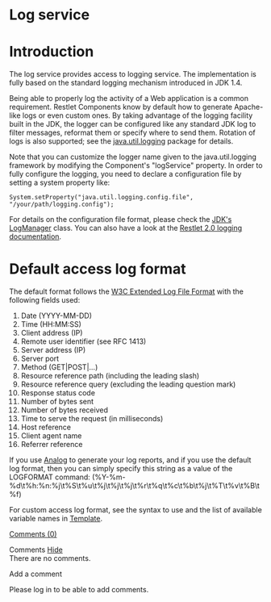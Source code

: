 Log service
===========

Introduction
============

The log service provides access to logging service. The implementation
is fully based on the standard logging mechanism introduced in JDK 1.4.

Being able to properly log the activity of a Web application is a common
requirement. Restlet Components know by default how to generate
Apache-like logs or even custom ones. By taking advantage of the logging
facility built in the JDK, the logger can be configured like any
standard JDK log to filter messages, reformat them or specify where to
send them. Rotation of logs is also supported; see the
[java.util.logging](http://web.archive.org/web/20120122020737/http://java.sun.com/j2se/1.5.0/docs/api/java/util/logging/package-summary.html)
package for details.

Note that you can customize the logger name given to the
java.util.logging framework by modifying the Component's "logService"
property. In order to fully configure the logging, you need to declare a
configuration file by setting a system property like:

    System.setProperty("java.util.logging.config.file", "/your/path/logging.config");  

For details on the configuration file format, please check the [JDK's
LogManager](http://web.archive.org/web/20120122020737/http://java.sun.com/j2se/1.5.0/docs/api/index.html?java/util/logging/LogManager.html)
class. You can also have a look at the [Restlet 2.0 logging
documentation](http://web.archive.org/web/20120122020737/http://wiki.restlet.org/docs_2.0/101-restlet.html).

Default access log format
=========================

The default format follows the [W3C Extended Log File
Format](http://web.archive.org/web/20120122020737/http://www.w3.org/TR/WD-logfile.html)
with the following fields used:

1.  Date (YYYY-MM-DD)
2.  Time (HH:MM:SS)
3.  Client address (IP)
4.  Remote user identifier (see RFC 1413)
5.  Server address (IP)
6.  Server port
7.  Method (GET|POST|...)
8.  Resource reference path (including the leading slash)
9.  Resource reference query (excluding the leading question mark)
10. Response status code
11. Number of bytes sent
12. Number of bytes received
13. Time to serve the request (in milliseconds)
14. Host reference
15. Client agent name
16. Referrer reference

If you use
[Analog](http://web.archive.org/web/20120122020737/http://www.analog.cx/)
to generate your log reports, and if you use the default log format,
then you can simply specify this string as a value of the LOGFORMAT
command:
(%Y-%m-%d\\t%h:%n:%j\\t%S\\t%u\\t%j\\t%j\\t%j\\t%r\\t%q\\t%c\\t%b\\t%j\\t%T\\t%v\\t%B\\t%f)

For custom access log format, see the syntax to use and the list of
available variable names in
[Template](http://web.archive.org/web/20120122020737/http://www.restlet.org/documentation/1.1/api/org/restlet/util/Resolver.html#createResolver%28org.restlet.data.Request,%20org.restlet.data.Response%29).

[Comments
(0)](http://web.archive.org/web/20120122020737/http://wiki.restlet.org/docs_2.1/13-restlet/27-restlet/331-restlet/201-restlet.html#)

Comments
[Hide](http://web.archive.org/web/20120122020737/http://wiki.restlet.org/docs_2.1/13-restlet/27-restlet/331-restlet/201-restlet.html#)
\
There are no comments.

Add a comment

Please log in to be able to add comments.
